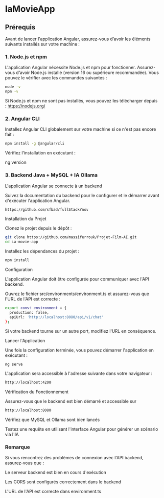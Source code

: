 # laMovieApp

## Prérequis

Avant de lancer l'application Angular, assurez-vous d'avoir les éléments suivants installés sur votre machine :

### 1. Node.js et npm

L'application Angular nécessite Node.js et npm pour fonctionner. Assurez-vous d'avoir Node.js installé (version 16 ou supérieure recommandée). Vous pouvez le vérifier avec les commandes suivantes :

```bash
node -v
npm -v
```

Si Node.js et npm ne sont pas installés, vous pouvez les télécharger depuis :
https://nodejs.org/

### 2. Angular CLI

Installez Angular CLI globalement sur votre machine si ce n'est pas encore fait :

```bash
npm install -g @angular/cli
```

Vérifiez l'installation en exécutant :

ng version

### 3. Backend Java + MySQL + IA Ollama

L'application Angular se connecte à un backend

Suivez la documentation du backend pour le configurer et le démarrer avant d'exécuter l'application Angular.

```bash
https://github.com/sfbad/fullStackYnov
```

Installation du Projet

Clonez le projet depuis le dépôt :

```bash
git clone https://github.com/massiferrouk/Projet-Film-AI.git
cd ia-movie-app
```

Installez les dépendances du projet :

```bash
npm install
```

Configuration

L'application Angular doit être configurée pour communiquer avec l'API backend.

Ouvrez le fichier src/environments/environment.ts et assurez-vous que l'URL de l'API est correcte :

```bash
export const environment = {
  production: false,
  apiUrl: 'http://localhost:8080/api/v1/chat'
};
```

Si votre backend tourne sur un autre port, modifiez l'URL en conséquence.

Lancer l'Application

Une fois la configuration terminée, vous pouvez démarrer l'application en exécutant :

```bash
ng serve
```

L'application sera accessible à l'adresse suivante dans votre navigateur :

```bash
http://localhost:4200
```

Vérification du Fonctionnement

Assurez-vous que le backend est bien démarré et accessible sur

```bash
http://localhost:8080
```

Vérifiez que MySQL et Ollama sont bien lancés

Testez une requête en utilisant l'interface Angular pour générer un scénario via l'IA

### Remarque

Si vous rencontrez des problèmes de connexion avec l'API backend, assurez-vous que :

Le serveur backend est bien en cours d'exécution

Les CORS sont configurés correctement dans le backend

L'URL de l'API est correcte dans environment.ts